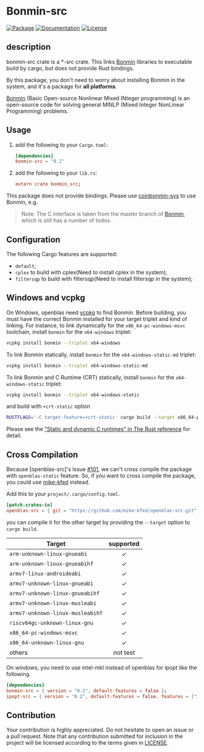# Bonmin-src

[![Package][package-img]][package-url] [![Documentation][documentation-img]][documentation-url] [![License][license-img]][license-url]

## description

bonmin-src crate is a *-src crate. This links [Bonmin] libraries to executable build by cargo, but does not provide Rust bindings.

By this package, you don't need to worry about installing Bonmin in the system, and it's a package for **all platforms**.

[Bonmin] (Basic Open-source Nonlinear Mixed INteger programming) is an open-source code for solving general MINLP (Mixed Integer NonLinear Programming) problems.

## Usage

1. add the following to your `Cargo.toml`:

    ```toml
    [dependencies]
    bonmin-src = "0.1"
    ```

2. add the following to your `lib.rs`:

    ```toml
    extern crate bonmin_src;
    ```

This package does not provide bindings. Please use [coinbonmin-sys] to use Bonmin, e.g.

> Note: The C interface is taken from the master branch of [Bonmin], which is still has a number of todos.

## Configuration

The following Cargo features are supported:

* `default`;
* `cplex` to build with cplex(Need to install cplex in the system);
* `filtersqp` to build with filtersqp(Need to install filtersqp in the system);

## Windows and vcpkg

On Windows, openblas need [vcpkg] to find Bonmin. Before building, you must have the correct Bonmin installed for your target triplet and kind of linking. For instance, to link dynamically for the `x86_64-pc-windows-msvc` toolchain, install  `bonmin` for the `x64-windows` triplet:

```sh
vcpkg install bonmin --triplet x64-windows
```

To link Bonmin statically, install `bonmin` for the `x64-windows-static-md` triplet:

```sh
vcpkg install bonmin --triplet x64-windows-static-md
```

To link Bonmin and C Runtime (CRT) statically, install `bonmin` for the `x64-windows-static` triplet:

```sh
vcpkg install bonmin --triplet x64-windows-static
```

and build with `+crt-static` option

```sh
RUSTFLAGS='-C target-feature=+crt-static' cargo build --target x86_64-pc-windows-msvc
```

Please see the ["Static and dynamic C runtimes" in The Rust reference](https://doc.rust-lang.org/reference/linkage.html#static-and-dynamic-c-runtimes) for detail.

## Cross Compilation

Because [openblas-src]'s Issue [#101](https://github.com/blas-lapack-rs/openblas-src/issues/101), we can't cross compile the package with `openblas-static` feature. So, if you want to cross compile the package, you could use [mike-kfed](https://github.com/mike-kfed/openblas-src/tree/arm-cross-compile) instead.

Add this to your `project/.cargo/config.toml`.

```toml
[patch.crates-io]
openblas-src = { git = "https://github.com/mike-kfed/openblas-src.git", branch = "arm-cross-compile" }
```

you can compile it for the other target by providing the `--target` option to `cargo build`.

| Target                               |  supported  |
|--------------------------------------|:-----------:|
| `arm-unknown-linux-gnueabi`          | ✓   |
| `arm-unknown-linux-gnueabihf`        | ✓   |
| `armv7-linux-androideabi`            | ✓   |
| `armv7-unknown-linux-gnueabi`        | ✓   |
| `armv7-unknown-linux-gnueabihf`      | ✓   |
| `armv7-unknown-linux-musleabi`       | ✓   |
| `armv7-unknown-linux-musleabihf`     | ✓   |
| `riscv64gc-unknown-linux-gnu`        | ✓   |
| `x86_64-pc-windows-msvc`             | ✓   |
| `x86_64-unknown-linux-gnu`           | ✓   |
| others                               | not test   |

On windows, you need to use intel-mkl instead of openblas for ipopt like the following.

```toml
[dependencies]
bonmin-src = { version = "0.1", default-features = false };
ipopt-src = { version = "0.2", default-features = false, features = ["intel-mkl", "intel-mkl-system"] };
```

## Contribution

Your contribution is highly appreciated. Do not hesitate to open an issue or a
pull request. Note that any contribution submitted for inclusion in the project
will be licensed according to the terms given in [LICENSE](license-url).

[Bonmin]: https://github.com/coin-or/Bonmin
[coinbonmin-sys]: https://github.com/Maroon502/coinbonmin-sys

[vcpkg]: https://github.com/Microsoft/vcpkg

[documentation-img]: https://docs.rs/bonmin-src/badge.svg
[documentation-url]: https://docs.rs/bonmin-src
[package-img]: https://img.shields.io/crates/v/bonmin-src.svg
[package-url]: https://crates.io/crates/bonmin-src
[license-img]: https://img.shields.io/crates/l/bonmin-src.svg
[license-url]: https://github.com/Maroon502/bonmin-src/blob/master/LICENSE.md
